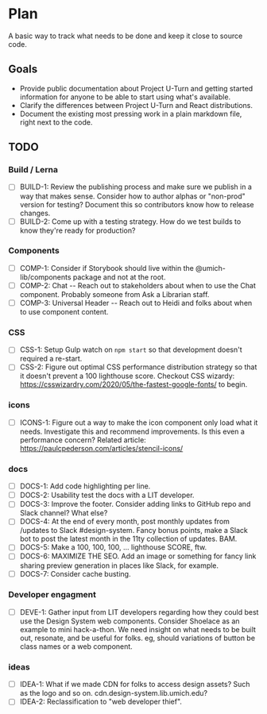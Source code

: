 # Plan

A basic way to track what needs to be done and keep it close to source code.

## Goals

- Provide public documentation about Project U-Turn and getting started information for anyone to be able to start using what's available.
- Clarify the differences between Project U-Turn and React distributions.
- Document the existing most pressing work in a plain markdown file, right next to the code.

## TODO

### Build / Lerna

- [ ] BUILD-1: Review the publishing process and make sure we publish in a way that makes sense. Consider how to author alphas or "non-prod" version for testing? Document this so contributors know how to release changes.
- [ ] BUILD-2: Come up with a testing strategy. How do we test builds to know they're ready for production?

### Components

- [ ] COMP-1: Consider if Storybook should live within the @umich-lib/components package and not at the root.
- [ ] COMP-2: Chat -- Reach out to stakeholders about when to use the Chat component. Probably someone from Ask a Librarian staff.
- [ ] COMP-3: Universal Header -- Reach out to Heidi and folks about when to use component content.

### CSS

- [ ] CSS-1: Setup Gulp watch on `npm start` so that development doesn't required a re-start.
- [ ] CSS-2: Figure out optimal CSS performance distribution strategy so that it doesn't prevent a 100 lighthouse score. Checkout CSS wizardy: https://csswizardry.com/2020/05/the-fastest-google-fonts/ to begin.

### icons

- [ ] ICONS-1: Figure out a way to make the icon component only load what it needs. Investigate this and recommend improvements. Is this even a performance concern? Related article: https://paulcpederson.com/articles/stencil-icons/

### docs

- [ ] DOCS-1: Add code highlighting per line.
- [ ] DOCS-2: Usability test the docs with a LIT developer.
- [ ] DOCS-3: Improve the footer. Consider adding links to GitHub repo and Slack channel? What else?
- [ ] DOCS-4: At the end of every month, post monthly updates from /updates to Slack #design-system. Fancy bonus points, make a Slack bot to post the latest month in the 11ty collection of updates. BAM.
- [ ] DOCS-5: Make a 100, 100, 100, ... lighthouse SCORE, ftw.
- [ ] DOCS-6: MAXIMIZE THE SEO. Add an image or something for fancy link sharing preview generation in places like Slack, for example.
- [ ] DOCS-7: Consider cache busting.

### Developer engagment

- [ ] DEVE-1: Gather input from LIT developers regarding how they could best use the Design System web components. Consider Shoelace as an example to mini hack-a-thon. We need insight on what needs to be built out, resonate, and be useful for folks. eg, should variations of button be class names or a web component.

### ideas

- [ ] IDEA-1: What if we made CDN for folks to access design assets? Such as the logo and so on. cdn.design-system.lib.umich.edu?
- [ ] IDEA-2: Reclassification to "web developer thief".
